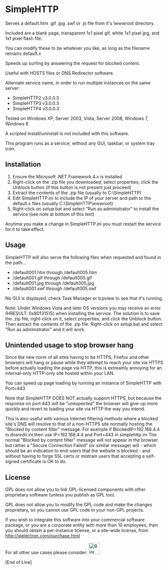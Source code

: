 # SimpleHTTP

Serves a default.htm .gif .jpg .swf or .js file from it's \wwwroot directory.

Included are a blank page, transparent 1x1 pixel gif, white 1x1 pixel jpg, and 1x1 pixel flash file.

You can modify these to be whatever you like, as long as the filename remains default.x

Speeds up surfing by answering the request for blocked content.

Useful with HOSTS files or DNS Redirector software.

Alternate service name, in order to run multiple instances on the same server:

- SimpleHTTP2 v3.0.0.3
- SimpleHTTP3 v3.0.0.3
- SimpleHTTP4 v3.0.0.3

Tested on Windows XP, Server 2003, Vista, Server 2008, Windows 7, Windows 8

A scripted install/uninstall is not included with this software.

This program runs as a service; without any GUI, taskbar, or system tray icon.

## Installation

1) Ensure the Microsoft .NET Framework 4.x is installed
2) Right-click on the .zip file you downloaded, select properties, click the Unblock button (if this button is not present just proceed)
3) Extract the contents of the .zip file (usually to C:\SimpleHTTP)
4) Edit SimpleHTTP.ini to include the IP of your server and path to the default.x files (usually C:\SimpleHTTP\wwwroot)
5) Right-click on _setup_.bat and select "Run as administrator" to install the service (see note at bottom of this text)

Anytime you make a change in SimpleHTTP.ini you must restart the service for it to take effect.

## Usage

SimpleHTTP will also serve the following files when requested and found in the path...

- /default001.htm through /default005.htm
- /default001.gif through /default005.gif
- /default001.jpg through /default005.jpg
- /default001.swf through /default005.swf

No GUI is displayed, check Task Manager or tcpview to see that it's running.

Note: Under Windows Vista and later OS versions you may receive an error (HRESULT: 0x80131515) when installing the service.
The solution is to save the .zip file, right-click on it, select properties, and click the Unblock button.
Then extract the contents of the .zip file. Right-click on _setup_.bat and select "Run as administrator" and it will work.

## Unintended usage to stop browser hang

Since the new norm of all sites having to be HTTPS, Firefox and other browsers will hang or pause while they attempt to reach your site via HTTPS before actually loading the page via HTTP, this is extreamly annoying for an internal-only HTTP-only site hosted within your LAN.

You can speed up page loading by running an instance of SimpleHTTP with Port=443

Note that SimpleHTTP DOES NOT actually support HTTPS, but because the response on port 443 will be "unexpected" the browser will give-up more quickly and revert to loading your site via HTTP the way you intend.

This is also useful with various Internet filtering methods where a blocked site's DNS will resolve to that of a non-HTTPS site normally hosting the "Blocked by content filter" message.  For example if BlockedIP=192.168.4.4 in dnsredir.ini then use IP=192.168.4.4 and Port=443 in simplehttp.ini  The normal "Blocked by content filter" message will not appear in the browser but rather a "Secure Connection Failed" (or similar message) will - which should be an indication to end-users that the website is blocked - and without having to forge SSL certs or mistrain users that accepting a self-signed certificate is OK to do.

## License

GPL does not allow you to link GPL-licensed components with other proprietary software (unless you publish as GPL too).

GPL does not allow you to modify the GPL code and make the changes proprietary, so you cannot use GPL code in your non-GPL projects.

If you wish to integrate this software into your commercial software package, or you are a corporate entity with more than 10 employees, then you should obtain a per-instance license, or a site-wide license, from http://jpelectron.com/purchase.html

For all other use cases please consider: <a href='https://ko-fi.com/C0C54S4JF' target='_blank'><img height='36' style='border:0px;height:36px;' src='https://cdn.ko-fi.com/cdn/kofi2.png?v=2' border='0' alt='Buy Me a Coffee at ko-fi.com' /></a>

[End of Line]
